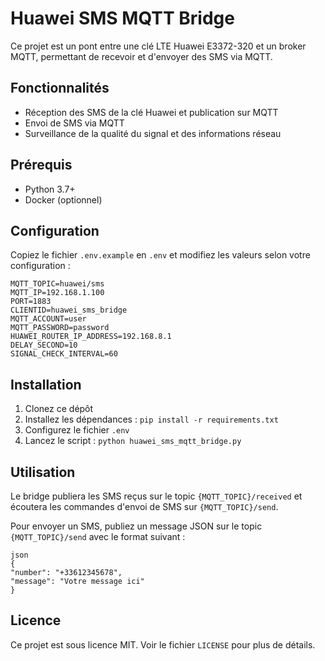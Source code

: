 # Huawei SMS MQTT Bridge

Ce projet est un pont entre une clé LTE Huawei E3372-320 et un broker MQTT, permettant de recevoir et d'envoyer des SMS via MQTT.

## Fonctionnalités

- Réception des SMS de la clé Huawei et publication sur MQTT
- Envoi de SMS via MQTT
- Surveillance de la qualité du signal et des informations réseau

## Prérequis

- Python 3.7+
- Docker (optionnel)

## Configuration

Copiez le fichier `.env.example` en `.env` et modifiez les valeurs selon votre configuration :
```
MQTT_TOPIC=huawei/sms
MQTT_IP=192.168.1.100
PORT=1883
CLIENTID=huawei_sms_bridge
MQTT_ACCOUNT=user
MQTT_PASSWORD=password
HUAWEI_ROUTER_IP_ADDRESS=192.168.8.1
DELAY_SECOND=10
SIGNAL_CHECK_INTERVAL=60
```

## Installation

1. Clonez ce dépôt
2. Installez les dépendances : `pip install -r requirements.txt`
3. Configurez le fichier `.env`
4. Lancez le script : `python huawei_sms_mqtt_bridge.py`

## Utilisation

Le bridge publiera les SMS reçus sur le topic `{MQTT_TOPIC}/received` et écoutera les commandes d'envoi de SMS sur `{MQTT_TOPIC}/send`.

Pour envoyer un SMS, publiez un message JSON sur le topic `{MQTT_TOPIC}/send` avec le format suivant :
```
json
{
"number": "+33612345678",
"message": "Votre message ici"
}
```

## Licence

Ce projet est sous licence MIT. Voir le fichier `LICENSE` pour plus de détails.
